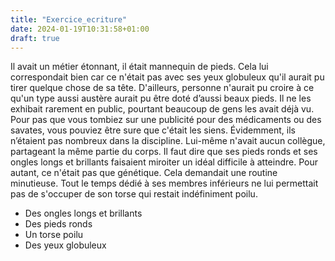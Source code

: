```yaml
---
title: "Exercice_ecriture"
date: 2024-01-19T10:31:58+01:00
draft: true
---
```


Il avait un métier étonnant, il était mannequin de pieds. Cela lui correspondait bien car ce n'était pas avec ses yeux globuleux qu'il aurait pu tirer quelque chose de sa tête. D'ailleurs, personne n'aurait pu croire à ce qu'un type aussi austère aurait pu être doté d’aussi beaux pieds. Il ne les exhibait rarement en public, pourtant beaucoup de gens les avait déjà vu. Pour pas que vous tombiez sur une publicité pour des médicaments ou des savates, vous pouviez être sure que c'était les siens. Évidemment, ils n’étaient pas nombreux dans la discipline. Lui-même n'avait aucun collègue, partageant la même partie du corps. Il faut dire que ses pieds ronds et ses ongles longs et brillants faisaient miroiter un idéal difficile à atteindre. Pour autant, ce n'était pas que génétique. Cela demandait une routine minutieuse. Tout le temps dédié à ses membres inférieurs ne lui permettait pas de s'occuper de son torse qui restait indéfiniment poilu.

- Des ongles longs et brillants
- Des pieds ronds
- Un torse poilu
- Des yeux globuleux 

